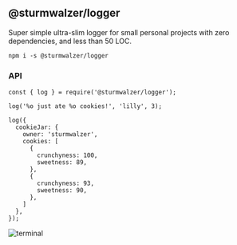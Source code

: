 ## @sturmwalzer/logger

Super simple ultra-slim logger for small personal projects with zero dependencies, and less than 50 LOC.

```
npm i -s @sturmwalzer/logger
```

### API
```
const { log } = require('@sturmwalzer/logger');

log('%o just ate %o cookies!', 'lilly', 3);

log({
  cookieJar: {
    owner: 'sturmwalzer',
    cookies: [
      {
        crunchyness: 100,
        sweetness: 89,
      },
      {
        crunchyness: 93,
        sweetness: 90,
      },
    ]
  },
});
```

![terminal](https://i.imgur.com/qmzMJoB.png)